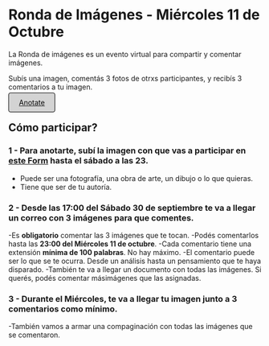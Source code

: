 # Ronda de Imágenes - Miércoles 11 de Octubre

<link rel="shortcut icon" type="image/x-icon" href="favicon.ico"> 

La Ronda de imágenes es un evento virtual para compartir y comentar imágenes. 

Subís una imagen, comentás 3 fotos de otrxs participantes, y recibís 3 comentarios a tu imagen.

[<span style="padding: 10px 20px; background-color: #D3D3D3; color: #0A0A0A; border: 1px solid #000; border-radius: 4px; cursor: pointer; transition: background-color 0.3s ease;">Anotate</span>](https://forms.gle/9iGnnQJXwtH1vTvd6)

## Cómo participar?

### 1 - Para anotarte, subí la imagen con que vas a participar en [este Form](https://forms.gle/9iGnnQJXwtH1vTvd6) hasta el sábado a las 23.

- Puede ser una fotografía, una obra de arte, un dibujo o lo que quieras. 
- Tiene que ser de tu autoría.

### 2 - Desde las 17:00 del Sábado 30 de septiembre te va a llegar un correo con 3 imágenes para que comentes.

-Es **obligatorio** comentar las 3 imágenes que te tocan.
-Podés comentarlos hasta las **23:00 del Miércoles 11 de octubre**.
-Cada comentario tiene una extensión **mínima de 100 palabras**. No hay máximo.
-El comentario puede ser lo que se te ocurra. Desde un análisis hasta un pensamiento que te haya disparado.
-También te va a llegar un documento con todas las imágenes. Si querés, podés comentar másimágenes que las asignadas.

### 3 - Durante el Miércoles, te va a llegar tu imagen junto a 3 comentarios como mínimo.

-También vamos a armar una compaginación con todas las imágenes que se comentaron.
